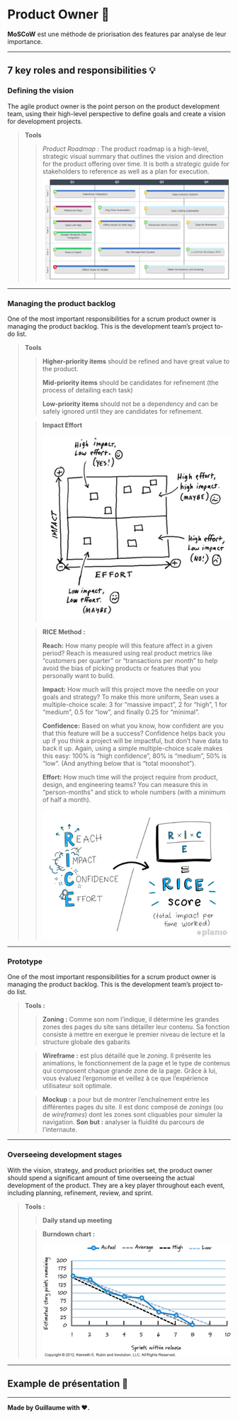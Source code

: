 # Product Owner 🤵

**MoSCoW** est une méthode de priorisation des features par analyse de leur importance.

---

## 7 key roles and responsibilities 💡

### Defining the vision

The agile product owner is the point person on the product development team, using their high-level perspective to define goals and create a vision for development projects.

> **Tools**
>
> > _Product Roadmap :_ The product roadmap is a high-level, strategic visual summary that outlines the vision and direction for the product offering over time. It is both a strategic guide for stakeholders to reference as well as a plan for execution.
> > ![product roadmap](../assets/productroadmap.png)

---

### Managing the product backlog

One of the most important responsibilities for a scrum product owner is managing the product backlog. This is the development team’s project to-do list.

> **Tools**
>
> > **Higher-priority items** should be refined and have great value to the product.
> >
> > **Mid-priority items** should be candidates for refinement (the process of detailing each task)
> >
> > **Low-priority items** should not be a dependency and can be safely ignored until they are candidates for refinement.
>
> > **Impact Effort**
> >
> > ![impact effort](../assets/impact-effort.jpg)
>
> > **RICE Method :**
> >
> > **Reach:** How many people will this feature affect in a given period? Reach is measured using real product metrics like “customers per quarter” or “transactions per month” to help avoid the bias of picking products or features that you personally want to build.
> >
> > **Impact:** How much will this project move the needle on your goals and strategy? To make this more uniform, Sean uses a multiple-choice scale: 3 for “massive impact”, 2 for “high”, 1 for “medium”, 0.5 for “low”, and finally 0.25 for “minimal”.
> >
> > **Confidence:** Based on what you know, how confident are you that this feature will be a success? Confidence helps back you up if you think a project will be impactful, but don’t have data to back it up. Again, using a simple multiple-choice scale makes this easy: 100% is “high confidence”, 80% is “medium”, 50% is “low”. (And anything below that is “total moonshot”).
> >
> > **Effort:** How much time will the project require from product, design, and engineering teams? You can measure this in “person-months” and stick to whole numbers (with a minimum of half a month).
> >
> > ![rice score](../assets/rice.png)

---

### Prototype

One of the most important responsibilities for a scrum product owner is managing the product backlog. This is the development team’s project to-do list.

> **Tools :**
>
> > **Zoning :** Comme son nom l’indique, il détermine les grandes zones des pages du site sans détailler leur contenu. Sa fonction consiste à mettre en exergue le premier niveau de lecture et la structure globale des gabarits
>
> > **Wireframe :** est plus détaillé que le _zoning_. Il présente les animations, le fonctionnement de la page et le type de contenus qui composent chaque grande zone de la page. Grâce à lui, vous évaluez l’ergonomie et veillez à ce que l’expérience utilisateur soit optimale.
>
> > **Mockup :** a pour but de montrer l’enchaînement entre les différentes pages du site. Il est donc composé de _zonings_ (ou de _wireframes_) dont les zones sont cliquables pour simuler la navigation. **Son but :** analyser la fluidité du parcours de l’internaute.

---

### Overseeing development stages

With the vision, strategy, and product priorities set, the product owner should spend a significant amount of time overseeing the actual development of the product. They are a key player throughout each event, including planning, refinement, review, and sprint.

> **Tools :**
>
> > **Daily stand up meeting**
>
> > **Burndown chart :**
> >
> > ![burndown chart](../assets/burndown-chart.png)

---

## Example de présentation 🏃‍

---

**Made by Guillaume with ❤.**
